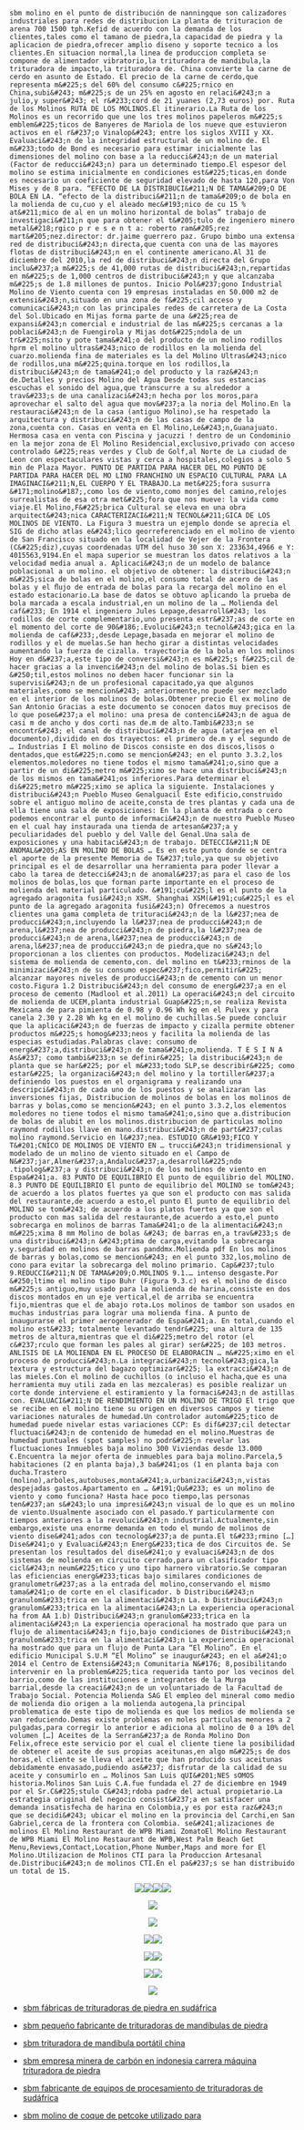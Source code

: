 
```
sbm molino en el punto de distribución de nanningque son calizadores industriales para redes de distribucion La planta de trituracion de arena 700 1500 tph.Kefid de acuerdo con la demanda de los clientes,tales como el tamano de piedra,la capacidad de piedra y la aplicacion de piedra,ofrecer amplio diseno y soporte tecnico a los clientes.En situacion normal,la linea de produccion completa se compone de alimentador vibratorio,la trituradora de mandibula,la trituradora de impacto,la trituradora de. China convierte la carne de cerdo en asunto de Estado. El precio de la carne de cerdo,que representa m&#225;s del 60% del consumo c&#225;rnico en China,subi&#243; m&#225;s de un 25% en agosto en relaci&#243;n a julio,y super&#243; el r&#233;cord de 21 yuanes (2,73 euros) por. Ruta de los Molinos RUTA DE LOS MOLINOS.El itinerario.La Ruta de los Molinos es un recorrido que une los tres molinos papeleros m&#225;s emblem&#225;ticos de Banyeres de Mariola de los nueve que estuvieron activos en el r&#237;o Vinalop&#243; entre los siglos XVIII y XX. Evaluaci&#243;n de la integridad estructural de un molino de. El m&#233;todo de Bond es necesario para estimar inicialmente las dimensiones del molino con base a la reducci&#243;n de un material (Factor de reducci&#243;n) para un determinado tiempo.El espesor del molino se estima inicialmente en condiciones est&#225;ticas,en donde es necesario un coeficiente de seguridad elevado de hasta 120,para Von Mises y de 8 para. “EFECTO DE LA DISTRIBUCI&#211;N DE TAMA&#209;O DE BOLA EN LA. “efecto de la distribuci&#211;n de tama&#209;o de bola en la molienda de cu,cuo y el aleado mec&#193;nico de cu 15 % at&#211;mico de al en un molino horizontal de bolas” trabajo de investigaci&#211;n que para obtener el t&#205;tulo de ingeniero minero metal&#218;rgico p r e s e n t a: roberto ram&#205;rez mart&#205;nez.director: dr.jaime guerrero paz. Grupo bimbo una extensa red de distribuci&#243;n directa,que cuenta con una de las mayores flotas de distribuci&#243;n en el continente americano.Al 31 de diciembre del 2010,la red de distribuci&#243;n directa del Grupo inclu&#237;a m&#225;s de 41,000 rutas de distribuci&#243;n,repartidas en m&#225;s de 1,000 centros de distribuci&#243;n y que alcanzaba m&#225;s de 1.8 millones de puntos. Inicio Pol&#237;gono Industrial Molino de Viento cuenta con 19 empresas instaladas en 50.000 m2 de extensi&#243;n,situado en una zona de f&#225;cil acceso y comunicaci&#243;n con las principales redes de carretera de La Costa del Sol.Ubicado en Mijas forma parte de una &#225;rea de expansi&#243;n comercial e industrial de las m&#225;s cercanas a la poblaci&#243;n de Fuengirola y Mijas dot&#225;ndola de un tr&#225;nsito y pote tama&#241;o del producto de un molino rodillos hprm el molino ultras&#243;nico de rodillos en la molienda del cuarzo.molienda fina de materiales es la del Molino Ultras&#243;nico de rodillos,una m&#225;quina.torque en los rodillos,la distribuci&#243;n de tama&#241;o del producto y la raz&#243;n de.Detalles y precios Molino del Agua Desde todas sus estancias escuchas el sonido del agua,que transcurre a su alrededor a trav&#233;s de una canalizaci&#243;n hecha por los moros,para aprovechar el salto del agua que mov&#237;a la noria del Molino.En la restauraci&#243;n de la casa (antiguo Molino),se ha respetado la arquitectura y distribuci&#243;n de las casas de campo de la zona,cuenta con. Casas en venta en El Molino,Le&#243;n,Guanajuato. Hermosa casa en venta con Piscina y jacuzzi ! dentro de un Condominio en la mejor zona de El Molino Residencial,exclusivo,privado con acceso controlado &#225;reas verdes y Club de Golf,al Norte de La ciudad de Leon con espectaculares vistas y cerca a hospitales,colegios a solo 5 min de Plaza Mayor. PUNTO DE PARTIDA PARA HACER DEL MO PUNTO DE PARTIDA PARA HACER DEL MO LINO FRANCHINO UN ESPACIO CULTURAL PARA LA IMAGINACI&#211;N,EL CUERPO Y EL TRABAJO.La met&#225;fora susurra &#171;molino&#187;,como los de viento,como monjes del camino,relojes surrealistas de esa otra met&#225;fora que nos mueve: la vida como viaje.El Molino,F&#225;brica Cultural se eleva en una obra arquitect&#243;nica CARACTERIZACI&#211;N TECNOL&#211;GICA DE LOS MOLINOS DE VIENTO. La Figura 3 muestra un ejemplo donde se aprecia el SIG de dicho atlas e&#243;lico georreferenciado en el molino de viento de San Francisco situado en la localidad de Vejer de la Frontera (C&#225;diz),cuyas coordenadas UTM del huso 30 son X: 233634,4966 e Y: 4015563,9194.En el mapa superior se muestran los datos relativos a la velocidad media anual a. Aplicaci&#243;n de un modelo de balance poblacional a un molino. el objetivo de obtener: la distribuci&#243;n m&#225;sica de bolas en el molino,el consumo total de acero de las bolas y el ﬂujo de entrada de bolas para la recarga del molino en el estado estacionario.La base de datos se obtuvo aplicando la prueba de bola marcada a escala industrial,en un molino de la … Molienda del caf&#233; En 1914 el ingeniero Jules Lepage,desarroll&#243; los rodillos de corte complementario,uno presenta estr&#237;as de corte en el momento del corte de 90&#186;.Evoluci&#243;n tecnol&#243;gica en la molienda de caf&#233;,desde Lepage,basada en mejorar el molino de rodillos y el de muelas.Se han hecho girar a distintas velocidades aumentando la fuerza de cizalla. trayectoria de la bola en los molinos Hoy en d&#237;a,este tipo de conversi&#243;n es m&#225;s f&#225;cil de hacer gracias a la invenci&#243;n del molino de bolas.Si bien es &#250;til,estos molinos no deben hacer funcionar sin la supervisi&#243;n de un profesional capacitado,ya que algunos materiales,como se mencion&#243; anteriormente,no puede ser mezclado en el interior de los molinos de bolas.Obtener precio El ex molino de San Antonio Gracias a este documento se conocen datos muy precisos de lo que pose&#237;a el molino: una presa de contenci&#243;n de agua de casi m de ancho y dos corti nas de.m de alto.Tambi&#233;n se encontr&#243; el canal de distribuci&#243;n de agua (atarjea en el documento),dividido en dos trayectos: el primero de.m y el segundo de … Industrias I El molino de Discos consiste en dos discos,lisos o dentados,que est&#225;n.como se mencion&#243; en el punto 3.3.2,los elementos.moledores no tiene todos el mismo tama&#241;o,sino que a partir de un di&#225;metro m&#225;ximo se hace una distribuci&#243;n de los mismos en tama&#241;os inferiores.Para determinar el di&#225;metro m&#225;ximo se aplica la siguiente. Instalaciones y distribuci&#243;n Pueblo Museo Genalguacil Este edificio,construido sobre el antiguo molino de aceite,consta de tres plantas y cada una de ella tiene una sala de exposiciones: En la planta de entrada o cero podemos encontrar el punto de informaci&#243;n de nuestro Pueblo Museo en el cual hay instaurada una tienda de artesan&#237;a y peculiaridades del pueblo y del Valle del Genal.Una sala de exposiciones y una habitaci&#243;n de trabajo. DETECCI&#211;N DE ANOMAL&#205;AS EN MOLINO DE BOLAS … Es en este punto donde se centra el aporte de la presente Memoria de T&#237;tulo,ya que su objetivo principal es el de desarrollar una herramienta para poder llevar a cabo la tarea de detecci&#243;n de anomal&#237;as para el caso de los molinos de bolas,los que forman parte importante en el proceso de molienda del material particulado. &#191;cu&#225;l es el punto de la agregado aragonita fusi&#243;n XSM. Shanghai XSM(&#191;cu&#225;l es el punto de la agregado aragonita fusi&#243;n) Ofrecemos a nuestros clientes una gama completa de trituraci&#243;n de la l&#237;nea de producci&#243;n,incluyendo la l&#237;nea de producci&#243;n de arena,l&#237;nea de producci&#243;n de piedra,la l&#237;nea de producci&#243;n de arena,l&#237;nea de producci&#243;n de arena,l&#237;nea de producci&#243;n de piedra,que no s&#243;lo proporcionan a los clientes con productos. Modelizaci&#243;n del sistema de molienda de cemento,con. del molino en t&#233;rminos de la minimizaci&#243;n de su consumo espec&#237;fico,permitir&#225; alcanzar mayores niveles de producci&#243;n de cemento con un menor costo.Figura 1.2 Distribuci&#243;n del consumo de energ&#237;a en el proceso de cemento (Madlool et al.2011) La operaci&#243;n del circuito de molienda de UCEM,planta industrial Guap&#225;n,se realiza Revista Mexicana de para pimienta de 0.98 y 0.96 Wh kg en el Pulvex y para canela 2.30 y 2.28 Wh kg en el molino de cuchillas.Se puede concluir que la aplicaci&#243;n de fuerzas de impacto y cizalla permite obtener productos m&#225;s homog&#233;neos y facilita la molienda de las especias estudiadas.Palabras clave: consumo de energ&#237;a,distribuci&#243;n de tama&#241;o,molienda. T E S I N A As&#237; como tambi&#233;n se definir&#225; la distribuci&#243;n de planta que se har&#225; por el m&#233;todo SLP,se describir&#225; como estar&#225; la organizaci&#243;n del molino y la tortiller&#237;a definiendo los puestos en el organigrama y realizando una descripci&#243;n de cada uno de los puestos y se analizaran las inversiones fijas, Distribucion de molinos de bolas en los molinos de barras y bolas,como se mencion&#243; en el punto 3.3.2,los elementos moledores no tiene todos el mismo tama&#241;o,sino que a.distribucion de bolas de alubit en los molinos.distribucion de particulas molino raymond rodillos llave en mano.distribuci&#243;n de part&#237;culas molino raymond.Servicio en l&#237;nea. ESTUDIO GR&#193;FICO Y T&#201;CNICO DE MOLINOS DE VIENTO EN … trucci&#243;n tridimensional y modelado de un molino de viento situado en el Campo de N&#237;jar,Almer&#237;a,Andaluc&#237;a,desarroll&#225;ndo .tipolog&#237;a y distribuci&#243;n de los molinos de viento en Espa&#241;a. 83 PUNTO DE EQUILIBRIO El punto de equilibrio del MOLINO. 8.3 PUNTO DE EQUILIBRIO El punto de equilibrio del MOLINO se tom&#243; de acuerdo a los platos fuertes ya que son el producto con mas salida del restaurante,de acuerdo a esto,el punto El punto de equilibrio del MOLINO se tom&#243; de acuerdo a los platos fuertes ya que son el producto con mas salida del restaurante,de acuerdo a esto,el punto sobrecarga en molinos de barras Tama&#241;o de la alimentaci&#243;n m&#225;xima 8 mm Molino de bolas &#243; de barras en,a trav&#233;s de una distribuci&#243;n &#243;ptima de carga,evitando la sobrecarga y.seguridad en molinos de barras panddmx.Molienda pdf En los molinos de barras y bolas,como se mencion&#243; en el punto 332,los,molino de cono para evitar la sobrecarga del molino primario. Cap&#237;tulo 9.REDUCCI&#211;N DE TAMA&#209;O.MOLINOS 9.1.… intenso desgaste.Por &#250;ltimo el molino tipo Buhr (Figura 9.3.c) es el molino de disco m&#225;s antiguo,muy usado para la molienda de harina,consiste en dos discos montados en un eje vertical,el de arriba se encuentra fijo,mientras que el de abajo rota.Los molinos de tambor son usados en muchas industrias para lograr una molienda fina. A punto de inaugurarse el primer aerogenerador de Espa&#241;a. En total,cuando el molino est&#233; totalmente levantado tendr&#225; una altura de 135 metros de altura,mientras que el di&#225;metro del rotor (el c&#237;rculo que forman les pales al girar) ser&#225; de 103 metros. ANLISIS DE LA MOLIENDA EN EL PROCESO DE ELABORACIN … m&#225;ximo en el proceso de producci&#243;n.La integraci&#243;n tecnol&#243;gica,la textura y estructura del bagazo optimizar&#225; la extracci&#243;n de las mieles.Con el molino de cuchillos (o incluso el hacha,que es una herramienta muy utili zada en las mezcaleras) es posible realizar un corte donde interviene el estiramiento y la formaci&#243;n de astillas con. EVALUACI&#211;N DE RENDIMIENTO EN UN MOLINO DE TRIGO El trigo que se recibe en el molino tiene su origen en diversos campos y tiene variaciones naturales de humedad.Un controlador autom&#225;tico de humedad puede nivelar estas variaciones CCP: Es dif&#237;cil detectar fluctuaci&#243;n de contenido de humedad en el molino.Muestras de humedad puntuales (spot samples) no podr&#225;n revelar las fluctuaciones Inmuebles baja molino 300 Viviendas desde 13.000 €.Encuentra la mejor oferta de inmuebles para baja molino.Parcela,5 habitaciones (2 en planta baja),3 ba&#241;os (1 en planta baja con ducha.Trastero (molino),arboles,autobuses,monta&#241;a,urbanizaci&#243;n,vistas despejadas gastos.Apartamento en … &#191;Qu&#233; es un molino de viento y como funciona? Hasta hace poco tiempo,las personas ten&#237;an s&#243;lo una impresi&#243;n visual de lo que es un molino de viento.Usualmente asociado con el pasado.Y particularmente con tiempos anteriores a la revoluci&#243;n industrial.Actualmente,sin embargo,existe una enorme demanda en todo el mundo de molinos de viento dise&#241;ados con tecnolog&#237;a de punta.El t&#233;rmino […] Dise&#241;o y Evaluaci&#243;n Energ&#233;tica de dos Circuitos de. Se presentan los resultados del dise&#241;o y evaluaci&#243;n de dos sistemas de molienda en circuito cerrado,para un clasificador tipo cicl&#243;n neum&#225;tico y uno tipo harnero vibratorio.Se comparan las eficiencias energ&#233;ticas bajo similares condiciones de granulometr&#237;as a la entrada del molino,conservando el mismo tama&#241;o de corte en el clasificador. b Distribuci&#243;n granulom&#233;trica en la alimentaci&#243;n La. b Distribuci&#243;n granulom&#233;trica en la alimentaci&#243;n La experiencia operacional ha from AA 1.b) Distribuci&#243;n granulom&#233;trica en la alimentaci&#243;n La experiencia operacional ha mostrado que para un flujo de alimentaci&#243;n fijo,bajo condiciones de Distribuci&#243;n granulom&#233;trica en la alimentaci&#243;n La experiencia operacional ha mostrado que para un flujo de Punta Lara “El Molino”. En el edificio Municipal S.U.M “El Molino” se inaugur&#243; en el a&#241;o 2014 el Centro de Extensi&#243;n Comunitaria N&#176; 8,posibilitando intervenir en la problem&#225;tica requerida tanto por los vecinos del barrio,como de las instituciones e integrantes de la Murga barrial,desde la creaci&#243;n de un voluntariado de la Facultad de Trabajo Social. Potencia Molienda SAG El empleo del mineral como medio de molienda dio origen a la molienda autogena,la principal problematica de este tipo de molienda es que los medios de molienda se van reduciendo.Demas existe problemas en moles particulas menores a 2 pulgadas,para corregir lo anterior e adiciona al molino de 0 a 10% del volumen […] Aceites de la Serran&#237;a de Ronda Molino Don Felix,ofrece este servicio por el cual el cliente tiene la posibilidad de obtener el aceite de sus propias aceitunas,en algo m&#225;s de dos horas,el cliente se lleva el aceite que han producido sus aceitunas debidamente envasado,pudiendo as&#237; disfrutar de la calidad de su aceite y consumirlo en … Molinos San Luis qUI&#201;NES sOMOS historia.Molinos San Luis C.A.fue fundada el 27 de diciembre en 1949 por el Sr.C&#225;stulo C&#243;rdoba padre del actual propietario.La estrategia original del negocio consist&#237;a en satisfacer una demanda insatisfecha de harina en Colombia,y es por esta raz&#243;n que se decidi&#243; ubicar el molino en la provincia del Carchi,en San Gabriel,cerca de la frontera con Colombia. se&#241;alizaciones de molinos El Molino Restaurant de WPB Miami ZomatoEl Molino Restaurant de WPB Miami El Molino Restaurant de WPB,West Palm Beach Get Menu,Reviews,Contact,Location,Phone Number,Maps and more for El Molino.Utilizacion de Molinos CTI para la Produccion Artesanal de.Distribuci&#243;n de molinos CTI.En el pa&#237;s se han distribuido un total de 15. 
```

<div align="center">

<a href="https://es-mill.shibang-china.com/github&k=sbm+molino+en+el+punto+de+distribuci%C3%B3n+de+nanning"><img src="https://static.shibang-china.com/es/mill/index.jpg"></a><a href="https://es-mill.shibang-china.com/materials.htmlgithub&k=sbm+molino+en+el+punto+de+distribuci%C3%B3n+de+nanning"><img src="https://static.shibang-china.com/es/mill/materials.jpg"></a><a href="https://es-mill.shibang-china.com/about.htmlgithub&k=sbm+molino+en+el+punto+de+distribuci%C3%B3n+de+nanning"><img src="https://static.shibang-china.com/es/mill/about.jpg"></a><a href="https://es-mill.shibang-china.com/contact.htmlgithub&k=sbm+molino+en+el+punto+de+distribuci%C3%B3n+de+nanning"><img src="https://static.shibang-china.com/es/mill/contact.jpg"></a>

<a href="https://es-mill.shibang-china.com/github&k=sbm+molino+en+el+punto+de+distribuci%C3%B3n+de+nanning"><img src="https://static.shibang-china.com/es/mill/banner.jpg"></a>

<a href="https://swt.shibang-china.com/github&k=sbm+molino+en+el+punto+de+distribuci%C3%B3n+de+nanning"><img src="https://static.shibang-china.com/es/mill/chat.jpg"></a>

<a href="https://es-mill.shibang-china.com/products/vertical-roller-mill.htmlgithub&k=sbm+molino+en+el+punto+de+distribuci%C3%B3n+de+nanning"><img src="https://static.shibang-china.com/es/mill/vertical.jpg"></a><a href="https://es-mill.shibang-china.com/products/raymond-mill.htmlgithub&k=sbm+molino+en+el+punto+de+distribuci%C3%B3n+de+nanning"><img src="https://static.shibang-china.com/es/mill/raymond.jpg"></a>

<a href="https://es-mill.shibang-china.com/products/ultrafine-grinding-mill.htmlgithub&k=sbm+molino+en+el+punto+de+distribuci%C3%B3n+de+nanning"><img src="https://static.shibang-china.com/es/mill/ultrafine.jpg"></a><a href="https://es-mill.shibang-china.com/products/trapezium-grinding-mill.htmlgithub&k=sbm+molino+en+el+punto+de+distribuci%C3%B3n+de+nanning"><img src="https://static.shibang-china.com/es/mill/trapezium.jpg"></a>

<a href="https://es-mill.shibang-china.com/products/ball-mill.htmlgithub&k=sbm+molino+en+el+punto+de+distribuci%C3%B3n+de+nanning"><img src="https://static.shibang-china.com/es/mill/ball.jpg"></a><a href="https://es-mill.shibang-china.com/products/hammer-mill.htmlgithub&k=sbm+molino+en+el+punto+de+distribuci%C3%B3n+de+nanning"><img src="https://static.shibang-china.com/es/mill/hammer.jpg"></a>

<a href="https://swt.shibang-china.com/github&k=sbm+molino+en+el+punto+de+distribuci%C3%B3n+de+nanning"><img src="https://static.shibang-china.com/es/mill/case.jpg"></a>

</div>


* [sbm fábricas de trituradoras de piedra en sudáfrica](sbm%20f%C3%A1bricas%20de%20trituradoras%20de%20piedra%20en%20sud%C3%A1frica.md)

* [sbm pequeño fabricante de trituradoras de mandíbulas de piedra](sbm%20peque%C3%B1o%20fabricante%20de%20trituradoras%20de%20mand%C3%ADbulas%20de%20piedra.md)

* [sbm trituradora de mandíbula portátil china](sbm%20trituradora%20de%20mand%C3%ADbula%20port%C3%A1til%20china.md)

* [sbm empresa minera de carbón en indonesia carrera máquina trituradora de piedra](sbm%20empresa%20minera%20de%20carb%C3%B3n%20en%20indonesia%20carrera%20m%C3%A1quina%20trituradora%20de%20piedra.md)

* [sbm fabricante de equipos de procesamiento de trituradoras de sudáfrica](sbm%20fabricante%20de%20equipos%20de%20procesamiento%20de%20trituradoras%20de%20sud%C3%A1frica.md)

* [sbm molino de coque de petcoke utilizado para](sbm%20molino%20de%20coque%20de%20petcoke%20utilizado%20para.md)